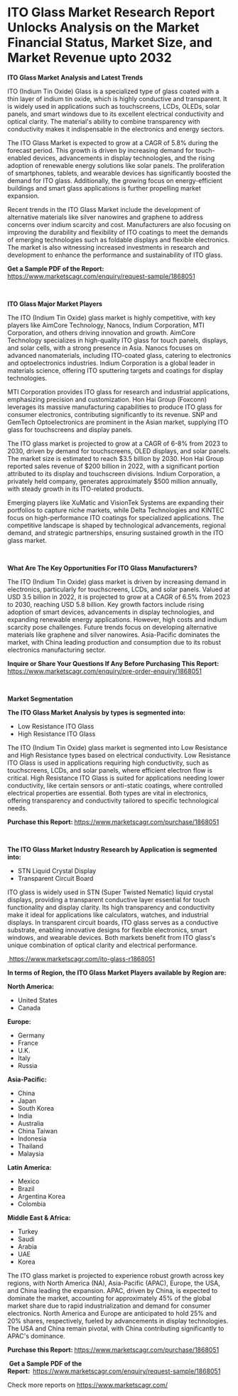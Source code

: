<p><h1>ITO Glass Market Research Report Unlocks Analysis on the Market Financial Status, Market Size, and Market Revenue upto 2032</h1></p><p><strong>ITO Glass Market Analysis and Latest Trends</strong></p>
<p><p>ITO (Indium Tin Oxide) Glass is a specialized type of glass coated with a thin layer of indium tin oxide, which is highly conductive and transparent. It is widely used in applications such as touchscreens, LCDs, OLEDs, solar panels, and smart windows due to its excellent electrical conductivity and optical clarity. The material's ability to combine transparency with conductivity makes it indispensable in the electronics and energy sectors.</p><p>The ITO Glass Market is expected to grow at a CAGR of 5.8% during the forecast period. This growth is driven by increasing demand for touch-enabled devices, advancements in display technologies, and the rising adoption of renewable energy solutions like solar panels. The proliferation of smartphones, tablets, and wearable devices has significantly boosted the demand for ITO glass. Additionally, the growing focus on energy-efficient buildings and smart glass applications is further propelling market expansion.</p><p>Recent trends in the ITO Glass Market include the development of alternative materials like silver nanowires and graphene to address concerns over indium scarcity and cost. Manufacturers are also focusing on improving the durability and flexibility of ITO coatings to meet the demands of emerging technologies such as foldable displays and flexible electronics. The market is also witnessing increased investments in research and development to enhance the performance and sustainability of ITO glass.</p></p>
<p><strong>Get a Sample PDF of the Report:&nbsp;</strong> <a href="https://www.marketscagr.com/enquiry/request-sample/1868051?utm_campaign=1126&utm_medium=2&utm_source=Github&utm_content=ia&utm_term=30012025&utm_id=ito-glass">https://www.marketscagr.com/enquiry/request-sample/1868051</a></p>
<p>&nbsp;</p>
<p><strong>ITO Glass Major Market Players</strong></p>
<p><p>The ITO (Indium Tin Oxide) glass market is highly competitive, with key players like AimCore Technology, Nanocs, Indium Corporation, MTI Corporation, and others driving innovation and growth. AimCore Technology specializes in high-quality ITO glass for touch panels, displays, and solar cells, with a strong presence in Asia. Nanocs focuses on advanced nanomaterials, including ITO-coated glass, catering to electronics and optoelectronics industries. Indium Corporation is a global leader in materials science, offering ITO sputtering targets and coatings for display technologies.</p><p>MTI Corporation provides ITO glass for research and industrial applications, emphasizing precision and customization. Hon Hai Group (Foxconn) leverages its massive manufacturing capabilities to produce ITO glass for consumer electronics, contributing significantly to its revenue. SNP and GemTech Optoelectronics are prominent in the Asian market, supplying ITO glass for touchscreens and display panels.</p><p>The ITO glass market is projected to grow at a CAGR of 6-8% from 2023 to 2030, driven by demand for touchscreens, OLED displays, and solar panels. The market size is estimated to reach $3.5 billion by 2030. Hon Hai Group reported sales revenue of $200 billion in 2022, with a significant portion attributed to its display and touchscreen divisions. Indium Corporation, a privately held company, generates approximately $500 million annually, with steady growth in its ITO-related products.</p><p>Emerging players like XuMatic and VisionTek Systems are expanding their portfolios to capture niche markets, while Delta Technologies and KINTEC focus on high-performance ITO coatings for specialized applications. The competitive landscape is shaped by technological advancements, regional demand, and strategic partnerships, ensuring sustained growth in the ITO glass market.</p></p>
<p>&nbsp;</p>
<p><strong>What Are The Key Opportunities For ITO Glass Manufacturers?</strong></p>
<p><p>The ITO (Indium Tin Oxide) glass market is driven by increasing demand in electronics, particularly for touchscreens, LCDs, and solar panels. Valued at USD 3.5 billion in 2022, it is projected to grow at a CAGR of 6.5% from 2023 to 2030, reaching USD 5.8 billion. Key growth factors include rising adoption of smart devices, advancements in display technologies, and expanding renewable energy applications. However, high costs and indium scarcity pose challenges. Future trends focus on developing alternative materials like graphene and silver nanowires. Asia-Pacific dominates the market, with China leading production and consumption due to its robust electronics manufacturing sector.</p></p>
<p><strong>Inquire or Share Your Questions If Any Before Purchasing This Report:</strong> <a href="https://www.marketscagr.com/enquiry/pre-order-enquiry/1868051?utm_campaign=1126&utm_medium=2&utm_source=Github&utm_content=ia&utm_term=30012025&utm_id=ito-glass">https://www.marketscagr.com/enquiry/pre-order-enquiry/1868051</a></p>
<p>&nbsp;</p>
<p><strong>Market Segmentation</strong></p>
<p><strong>The ITO Glass Market Analysis by types is segmented into:</strong></p>
<p><ul><li>Low Resistance ITO Glass</li><li>High Resistance ITO Glass</li></ul></p>
<p><p>The ITO (Indium Tin Oxide) glass market is segmented into Low Resistance and High Resistance types based on electrical conductivity. Low Resistance ITO Glass is used in applications requiring high conductivity, such as touchscreens, LCDs, and solar panels, where efficient electron flow is critical. High Resistance ITO Glass is suited for applications needing lower conductivity, like certain sensors or anti-static coatings, where controlled electrical properties are essential. Both types are vital in electronics, offering transparency and conductivity tailored to specific technological needs.</p></p>
<p><strong>Purchase this Report:&nbsp;</strong><a href="https://www.marketscagr.com/purchase/1868051?utm_campaign=1126&utm_medium=2&utm_source=Github&utm_content=ia&utm_term=30012025&utm_id=ito-glass">https://www.marketscagr.com/purchase/1868051</a></p>
<p>&nbsp;</p>
<p><strong>The ITO Glass Market Industry Research by Application is segmented into:</strong></p>
<p><ul><li>STN Liquid Crystal Display</li><li>Transparent Circuit Board</li></ul></p>
<p><p>ITO glass is widely used in STN (Super Twisted Nematic) liquid crystal displays, providing a transparent conductive layer essential for touch functionality and display clarity. Its high transparency and conductivity make it ideal for applications like calculators, watches, and industrial displays. In transparent circuit boards, ITO glass serves as a conductive substrate, enabling innovative designs for flexible electronics, smart windows, and wearable devices. Both markets benefit from ITO glass's unique combination of optical clarity and electrical performance.</p></p>
<p><a href="https://www.marketscagr.com/ito-glass-r1868051?utm_campaign=1126&utm_medium=2&utm_source=Github&utm_content=ia&utm_term=30012025&utm_id=ito-glass">&nbsp;https://www.marketscagr.com/ito-glass-r1868051</a></p>
<p><strong>In terms of Region, the ITO Glass Market Players available by Region are:</strong></p>
<p>
    <p> <strong> North America: </strong>
        <ul>
            <li>United States</li>
            <li>Canada</li>
        </ul>
        </p> 
    <p> <strong> Europe: </strong>
        <ul>
            <li>Germany</li>
            <li>France</li>
            <li>U.K.</li>
            <li>Italy</li>
            <li>Russia</li>
        </ul>
        </p> 
    <p> <strong> Asia-Pacific: </strong>
        <ul>
            <li>China</li>
            <li>Japan</li>
            <li>South Korea</li>
            <li>India</li>
            <li>Australia</li>
            <li>China Taiwan</li>
            <li>Indonesia</li>
            <li>Thailand</li>
            <li>Malaysia</li>
        </ul>
        </p> 
    <p> <strong> Latin America: </strong>
        <ul>
            <li>Mexico</li>
            <li>Brazil</li>
            <li>Argentina Korea</li>
            <li>Colombia</li>
        </ul>
        </p> 
    <p> <strong> Middle East & Africa: </strong>
        <ul>
            <li>Turkey</li>
            <li>Saudi</li>
            <li>Arabia</li>
            <li>UAE</li>
            <li>Korea</li>
        </ul>
    </p>
    </p>
<p><p>The ITO glass market is projected to experience robust growth across key regions, with North America (NA), Asia-Pacific (APAC), Europe, the USA, and China leading the expansion. APAC, driven by China, is expected to dominate the market, accounting for approximately 45% of the global market share due to rapid industrialization and demand for consumer electronics. North America and Europe are anticipated to hold 25% and 20% shares, respectively, fueled by advancements in display technologies. The USA and China remain pivotal, with China contributing significantly to APAC's dominance.</p></p>
<p><strong>Purchase this Report: </strong><a href="https://www.marketscagr.com/purchase/1868051?utm_campaign=1126&utm_medium=2&utm_source=Github&utm_content=ia&utm_term=30012025&utm_id=ito-glass">https://www.marketscagr.com/purchase/1868051</a></p>
<p>&nbsp;<strong>Get a Sample PDF of the Report:&nbsp;&nbsp;</strong><a href="https://www.marketscagr.com/enquiry/request-sample/1868051?utm_campaign=1126&utm_medium=2&utm_source=Github&utm_content=ia&utm_term=30012025&utm_id=ito-glass">https://www.marketscagr.com/enquiry/request-sample/1868051</a></p>
<p><strong></strong></p>
<p>Check more reports on <a href="https://www.marketscagr.com/?utm_campaign=1126&utm_medium=2&utm_source=Github&utm_content=ia&utm_term=30012025&utm_id=ito-glass">https://www.marketscagr.com/</a></p>